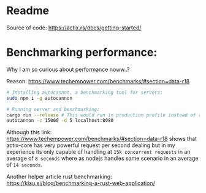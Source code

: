 # Readme

Source of code: https://actix.rs/docs/getting-started/

# Benchmarking performance:

Why I am so curious about performance noww..?

Reason: https://www.techempower.com/benchmarks/#section=data-r18

```bash
# Installing autocannot, a benchmarking tool for servers:
sudo npm i -g autocannon

# Running server and benchmarking:
cargo run --release # This would run in production profile instead of running ``cargo run``.
autocannon -c 15000 -d 5 localhost:8080
```

Although this link: https://www.techempower.com/benchmarks/#section=data-r18 shows that actix-core has very powerful request per second dealing but in my experience its only capable of handling at `15k concurrent requests` in an average of `8 seconds` where as nodejs handles same scenario in an average of `14 seconds`.

Another helper article rust benchmarking: https://klau.si/blog/benchmarking-a-rust-web-application/
